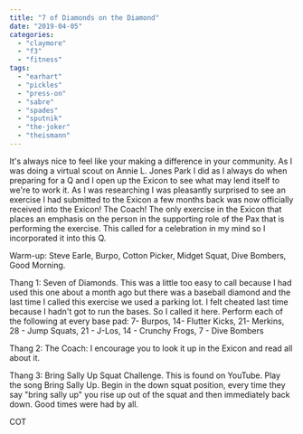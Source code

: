 ```yaml
---
title: "7 of Diamonds on the Diamond"
date: "2019-04-05"
categories: 
  - "claymore"
  - "f3"
  - "fitness"
tags: 
  - "earhart"
  - "pickles"
  - "press-on"
  - "sabre"
  - "spades"
  - "sputnik"
  - "the-joker"
  - "theismann"
---
```


It's always nice to feel like your making a difference in your community. As I was doing a virtual scout on Annie L. Jones Park I did as I always do when preparing for a Q and I open up the Exicon to see what may lend itself to we're to work it. As I was researching I was pleasantly surprised to see an exercise I had submitted to the Exicon a few months back was now officially received into the Exicon! The Coach! The only exercise in the Exicon that places an emphasis on the person in the supporting role of the Pax that is performing the exercise. This called for a celebration in my mind so I incorporated it into this Q.

Warm-up: Steve Earle, Burpo, Cotton Picker, Midget Squat, Dive Bombers, Good Morning.

Thang 1: Seven of Diamonds. This was a little too easy to call because I had used this one about a month ago but there was a baseball diamond and the last time I called this exercise we used a parking lot. I felt cheated last time because I hadn't got to run the bases. So I called it here. Perform each of the following at every base pad: 7- Burpos, 14- Flutter Kicks, 21- Merkins, 28 - Jump Squats, 21 - J-Los, 14 - Crunchy Frogs, 7 - Dive Bombers

Thang 2: The Coach: I encourage you to look it up in the Exicon and read all about it.

Thang 3: Bring Sally Up Squat Challenge. This is found on YouTube. Play the song Bring Sally Up. Begin in the down squat position, every time they say "bring sally up" you rise up out of the squat and then immediately back down. Good times were had by all.

COT
